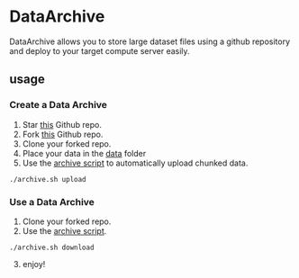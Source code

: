 # DataArchive
DataArchive allows you to store large dataset files using a github repository and deploy to your target compute server easily.

## usage

### Create a Data Archive
1. Star [this](https://github.com/SheldonFung98/DataArchive) Github repo.
2. Fork [this](https://github.com/SheldonFung98/DataArchive) Github repo.
3. Clone your forked repo.
4. Place your data in the [data](data) folder
5. Use the [archive script](archive.sh) to automatically upload chunked data.
```
./archive.sh upload
```

### Use a Data Archive

1. Clone your forked repo.
2. Use the [archive script](archive.sh).
```
./archive.sh download
```
3. enjoy!
